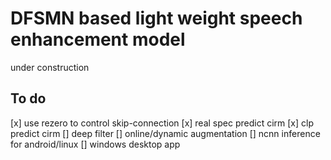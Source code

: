 # DFSMN based light weight speech enhancement model
under construction

## To do  
[x] use rezero to control skip-connection
[x] real spec predict cirm 
[x] clp predict cirm
[] deep filter
[] online/dynamic augmentation
[] ncnn inference for android/linux 
[] windows desktop app
